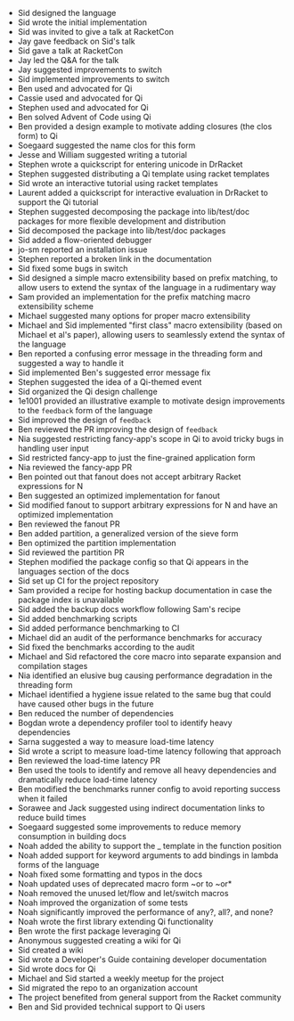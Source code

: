 * Sid designed the language
* Sid wrote the initial implementation
* Sid was invited to give a talk at RacketCon
* Jay gave feedback on Sid's talk
* Sid gave a talk at RacketCon
* Jay led the Q&A for the talk
* Jay suggested improvements to switch
* Sid implemented improvements to switch
* Ben used and advocated for Qi
* Cassie used and advocated for Qi
* Stephen used and advocated for Qi
* Ben solved Advent of Code using Qi
* Ben provided a design example to motivate adding closures (the clos form) to Qi
* Soegaard suggested the name clos for this form
* Jesse and William suggested writing a tutorial
* Stephen wrote a quickscript for entering unicode in DrRacket
* Stephen suggested distributing a Qi template using racket templates
* Sid wrote an interactive tutorial using racket templates
* Laurent added a quickscript for interactive evaluation in DrRacket to support the Qi tutorial
* Stephen suggested decomposing the package into lib/test/doc packages for more flexible development and distribution
* Sid decomposed the package into lib/test/doc packages
* Sid added a flow-oriented debugger
* jo-sm reported an installation issue
* Stephen reported a broken link in the documentation
* Sid fixed some bugs in switch
* Sid designed a simple macro extensibility based on prefix matching, to allow users to extend the syntax of the language in a rudimentary way
* Sam provided an implementation for the prefix matching macro extensibility scheme
* Michael suggested many options for proper macro extensibility
* Michael and Sid implemented "first class" macro extensibility (based on Michael et al's paper), allowing users to seamlessly extend the syntax of the language
* Ben reported a confusing error message in the threading form and suggested a way to handle it
* Sid implemented Ben's suggested error message fix
* Stephen suggested the idea of a Qi-themed event
* Sid organized the Qi design challenge
* 1e1001 provided an illustrative example to motivate design improvements to the `feedback` form of the language
* Sid improved the design of `feedback`
* Ben reviewed the PR improving the design of `feedback`
* Nia suggested restricting fancy-app's scope in Qi to avoid tricky bugs in handling user input
* Sid restricted fancy-app to just the fine-grained application form
* Nia reviewed the fancy-app PR
* Ben pointed out that fanout does not accept arbitrary Racket expressions for N
* Ben suggested an optimized implementation for fanout
* Sid modified fanout to support arbitrary expressions for N and have an optimized implementation
* Ben reviewed the fanout PR
* Ben added partition, a generalized version of the sieve form
* Ben optimized the partition implementation
* Sid reviewed the partition PR
* Stephen modified the package config so that Qi appears in the languages section of the docs
* Sid set up CI for the project repository
* Sam provided a recipe for hosting backup documentation in case the package index is unavailable
* Sid added the backup docs workflow following Sam's recipe
* Sid added benchmarking scripts
* Sid added performance benchmarking to CI
* Michael did an audit of the performance benchmarks for accuracy
* Sid fixed the benchmarks according to the audit
* Michael and Sid refactored the core macro into separate expansion and compilation stages
* Nia identified an elusive bug causing performance degradation in the threading form
* Michael identified a hygiene issue related to the same bug that could have caused other bugs in the future
* Ben reduced the number of dependencies
* Bogdan wrote a dependency profiler tool to identify heavy dependencies
* Sarna suggested a way to measure load-time latency
* Sid wrote a script to measure load-time latency following that approach
* Ben reviewed the load-time latency PR
* Ben used the tools to identify and remove all heavy dependencies and dramatically reduce load-time latency
* Ben modified the benchmarks runner config to avoid reporting success when it failed
* Sorawee and Jack suggested using indirect documentation links to reduce build times
* Soegaard suggested some improvements to reduce memory consumption in building docs
* Noah added the ability to support the _ template in the function position
* Noah added support for keyword arguments to add bindings in lambda forms of the language
* Noah fixed some formatting and typos in the docs
* Noah updated uses of deprecated macro form ~or to ~or*
* Noah removed the unused let/flow and let/switch macros
* Noah improved the organization of some tests
* Noah significantly improved the performance of any?, all?, and none?
* Noah wrote the first library extending Qi functionality
* Ben wrote the first package leveraging Qi
* Anonymous suggested creating a wiki for Qi
* Sid created a wiki
* Sid wrote a Developer's Guide containing developer documentation
* Sid wrote docs for Qi
* Michael and Sid started a weekly meetup for the project
* Sid migrated the repo to an organization account
* The project benefited from general support from the Racket community
* Ben and Sid provided technical support to Qi users
